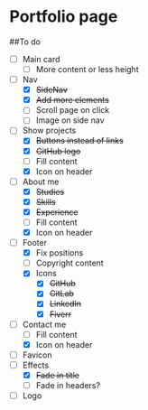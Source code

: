 # Portfolio page

##To do
- [ ] Main card
    - [ ] More content or less height
- [ ] Nav
    - [x] ~~SideNav~~
    - [x] ~~Add more elements~~
    - [ ] Scroll page on click
    - [ ] Image on side nav
- [ ] Show projects
   - [x] ~~Buttons instead of links~~
   - [x] ~~GitHub logo~~
   - [ ] Fill content 
   - [x] Icon on header
- [ ] About me
   - [x] ~~Studies~~
   - [x] ~~Skills~~
   - [x] ~~Experience~~
   - [ ] Fill content
   - [x] Icon on header
- [ ] Footer
   - [x] Fix positions
   - [ ] Copyright content 
   - [x] Icons
       - [x] ~~GitHub~~
       - [x] ~~GitLab~~
       - [x] ~~LinkedIn~~
       - [x] ~~Fiverr~~
- [ ] Contact me
    - [ ] Fill content
    - [x] Icon on header
- [ ] Favicon
- [ ] Effects
   - [x]  ~~Fade in title~~
   - [ ]  Fade in headers?
- [ ] Logo
